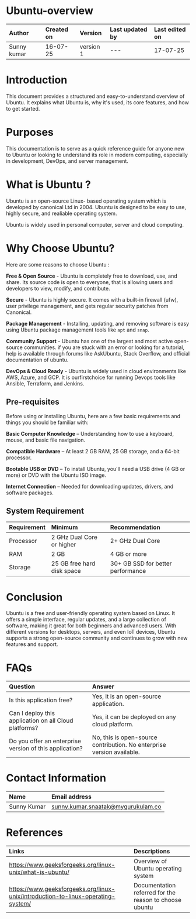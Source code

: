 # Ubuntu-overview
| Author | Created on | Version | Last updated by | Last edited on |
| :----- | :--------- | :------ | :-------------- | :------------- |
| Sunny kumar    | 16-07-25   | version 1 |---| 17-07-25       |

# Introduction

This document provides a structured and easy-to-understand overview of Ubuntu. It explains what Ubuntu is, why it's used, its core features, and how to get started.

# Purposes

This documentation is to serve as a quick reference guide for anyone new to Ubuntu or looking to understand its role in modern computing, especially in development, DevOps, and server management.

# What is Ubuntu ?

Ubuntu is an open-source Linux- based operating system which is developed by canonical Ltd in 2004. Ubuntu is designed to be easy to use, highly secure, and realiable operating system.

Ubuntu is widely used in personal computer, server and cloud computing.

# Why Choose Ubuntu?

Here are some reasons to choose Ubuntu :

**Free & Open Source** - Ubuntu is completely free to download, use, and share. Its source code is open to everyone, that is allowing users and developers to view, modify, and contribute.

**Secure** - Ubuntu is highly secure. It comes with a built-in firewall (ufw), user privilege management, and gets regular security patches from Canonical.

**Package Management** - Installing, updating, and removing software is easy using Ubuntu package management tools like ```apt``` and ```snap```.

**Community Support** -  Ubuntu has one of the largest and most active open-source communities. if you are stuck with an error or looking for a tutorial, help is available through forums like AskUbuntu, Stack Overflow, and official documentation of ubuntu.

**DevOps & Cloud Ready** - Ubuntu is widely used in cloud environments like AWS, Azure, and GCP. It is ourfirstchoice for running Devops tools like Ansible, Terraform, and Jenkins.

## Pre-requisites

Before using or installing Ubuntu, here are a few basic requirements and things you should be familiar with:

**Basic Computer Knowledge** – Understanding how to use a keyboard, mouse, and basic file navigation.

**Compatible Hardware** – At least 2 GB RAM, 25 GB storage, and a 64-bit processor.

**Bootable USB or DVD** – To install Ubuntu, you'll need a USB drive (4 GB or more) or DVD with the Ubuntu ISO image.

**Internet Connection** – Needed for downloading updates, drivers, and software packages.



## System Requirement

| Requirement         | Minimum          | Recommendation         |
| :------------------ | :--------------- | :--------------------- |
| Processor| 2 GHz Dual Core or higher | 2+ GHz Dual Core                   |
| RAM | 2 GB  | 4 GB or more  |
| Storage         | 25 GB free hard disk space   | 30+ GB SSD for better performance |


# Conclusion

Ubuntu is a free and user-friendly operating system based on Linux. It offers a simple interface, regular updates, and a large collection of software, making it great for both beginners and advanced users. With different versions for desktops, servers, and even IoT devices, Ubuntu supports a strong open-source community and continues to grow with new features and support.

# FAQs

| Question | Answer |
| :------- | :----- |
| Is this application free? | Yes, it is an open-source application. |
| Can I deploy this application on all Cloud platforms? | Yes, it can be deployed on any cloud platform. |
| Do you offer an enterprise version of this application? | No, this is open-source contribution. No enterprise version available. |

# Contact Information

| Name | Email address |
| :--- | :------------ |
| Sunny Kumar  | sunny.kumar.snaatak@mygurukulam.co |

# References

| Links | Descriptions |
| :---- | :----------- |
| https://www.geeksforgeeks.org/linux-unix/what-is-ubuntu/| Overview of Ubuntu operating system |
| https://www.geeksforgeeks.org/linux-unix/introduction-to-linux-operating-system/| Documentation referred for the reason to choose ubuntu |
